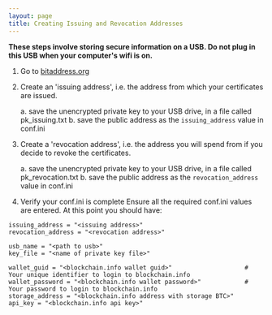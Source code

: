 ```yaml
---
layout: page
title: Creating Issuing and Revocation Addresses
---
```


__These steps involve storing secure information on a USB. Do not plug in this USB when your computer's wifi is on.__

1. Go to [bitaddress.org](http://bitaddress.org)
2. Create an 'issuing address', i.e. the address from which your certificates are issued.

    a. save the unencrypted private key to your USB drive, in a file called pk_issuing.txt
    b. save the public address as the `issuing_address` value in conf.ini

3. Create a 'revocation address', i.e. the address you will spend from if you decide to revoke the certificates.

    a. save the unencrypted private key to your USB drive, in a file called pk_revocation.txt
    b. save the public address as the `revocation_address` value in conf.ini

4. Verify your conf.ini is complete
Ensure all the required conf.ini values are entered. At this point you should have:

```
issuing_address = "<issuing address>"
revocation_address = "<revocation address>"

usb_name = "<path to usb>"
key_file = "<name of private key file>"

wallet_guid = "<blockchain.info wallet guid>"                    # Your unique identifier to login to blockchain.info
wallet_password = "<blockchain.info wallet password>"            # Your password to login to blockchain.info
storage_address = "<blockchain.info address with storage BTC>"
api_key = "<blockchain.info api key>"
```
